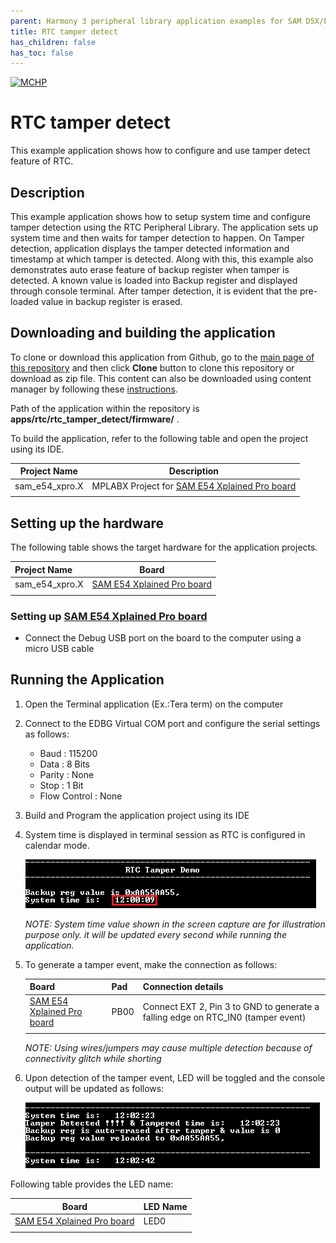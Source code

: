 ```yaml
---
parent: Harmony 3 peripheral library application examples for SAM D5X/E5X family
title: RTC tamper detect 
has_children: false
has_toc: false
---
```


[![MCHP](https://www.microchip.com/ResourcePackages/Microchip/assets/dist/images/logo.png)](https://www.microchip.com)

# RTC tamper detect

This example application shows how to configure and use tamper detect feature of RTC.

## Description

This example application shows how to setup system time and configure tamper detection using the RTC Peripheral Library. The application sets up system time and then waits for tamper detection to happen. On Tamper detection, application displays the tamper detected information and timestamp at which tamper is detected. Along with this, this example also demonstrates auto erase feature of backup register when tamper is detected. A known value is
loaded into Backup register and displayed through console terminal. After tamper detection, it is evident that the pre-loaded value in backup register is erased.

## Downloading and building the application

To clone or download this application from Github, go to the [main page of this repository](https://github.com/Microchip-MPLAB-Harmony/csp_apps_sam_d5x_e5x) and then click **Clone** button to clone this repository or download as zip file.
This content can also be downloaded using content manager by following these [instructions](https://github.com/Microchip-MPLAB-Harmony/contentmanager/wiki).

Path of the application within the repository is **apps/rtc/rtc_tamper_detect/firmware/** .

To build the application, refer to the following table and open the project using its IDE.

| Project Name      | Description                                    |
| ----------------- | ---------------------------------------------- |
| sam_e54_xpro.X    | MPLABX Project for [SAM E54 Xplained Pro board](https://www.microchip.com/developmenttools/ProductDetails/atsame54-xpro)|
|||

## Setting up the hardware

The following table shows the target hardware for the application projects.

| Project Name| Board|
|:---------|:---------:|
| sam_e54_xpro.X    | [SAM E54 Xplained Pro board](https://www.microchip.com/developmenttools/ProductDetails/atsame54-xpro)|
|||

### Setting up [SAM E54 Xplained Pro board](https://www.microchip.com/developmenttools/ProductDetails/atsame54-xpro)

- Connect the Debug USB port on the board to the computer using a micro USB cable

## Running the Application

1. Open the Terminal application (Ex.:Tera term) on the computer
2. Connect to the EDBG Virtual COM port and configure the serial settings as follows:
    - Baud : 115200
    - Data : 8 Bits
    - Parity : None
    - Stop : 1 Bit
    - Flow Control : None
3. Build and Program the application project using its IDE
4. System time is displayed in terminal session as RTC is configured in calendar mode.

    ![output](images/output_rtc_tamper_1.png)

    *NOTE: System time value shown in the screen capture are for illustration purpose only. it will be updated every second while running the application.*

5. To generate a tamper event, make the connection as follows:

    | Board      | Pad | Connection details |
    | ---------- | --- | ------------------ |
    | [SAM E54 Xplained Pro board](https://www.microchip.com/developmenttools/ProductDetails/atsame54-xpro)    | PB00 | Connect EXT 2, Pin 3 to GND to generate a falling edge on RTC_IN0 (tamper event)|
    |||

    *NOTE: Using wires/jumpers may cause multiple detection because of connectivity glitch while shorting*

6. Upon detection of the tamper event, LED will be toggled and the console output will be updated as follows:

    ![output](images/output_rtc_tamper_2.png)

Following table provides the LED name:

| Board      | LED Name |
| ---------- | ---------------- |
| [SAM E54 Xplained Pro board](https://www.microchip.com/developmenttools/ProductDetails/atsame54-xpro)    | LED0 |
|||
